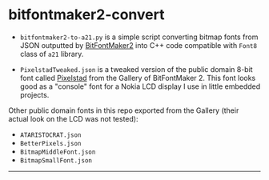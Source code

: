 # bitfontmaker2-convert

- `bitfontmaker2-to-a21.py` is a simple script converting bitmap fonts from JSON outputted by [BitFontMaker2](http://www.pentacom.jp/pentacom/bitfontmaker2/) into C++ code compatible with `Font8` class of `a21` library.

- `PixelstadTweaked.json` is a tweaked version of the public domain 8-bit font called
	[Pixelstad](http://www.pentacom.jp/pentacom/bitfontmaker2/gallery/?id=1482) from the Gallery of BitFontMaker 2. 
	This font looks good as a "console" font for a Nokia LCD display I use in little embedded projects.

Other public domain fonts in this repo exported from the Gallery (their actual look on the LCD was not tested):

- `ATARISTOCRAT.json`
- `BetterPixels.json`
- `BitmapMiddleFont.json`
- `BitmapSmallFont.json`

---
